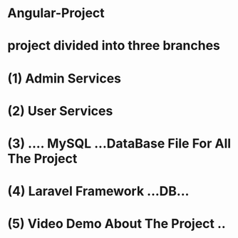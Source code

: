 # Angular-Project
# project divided into three branches
# (1) Admin Services
# (2) User Services
# (3) .... MySQL ...DataBase File For All The Project
# (4) Laravel Framework ...DB...
# (5) Video Demo About The Project ..
